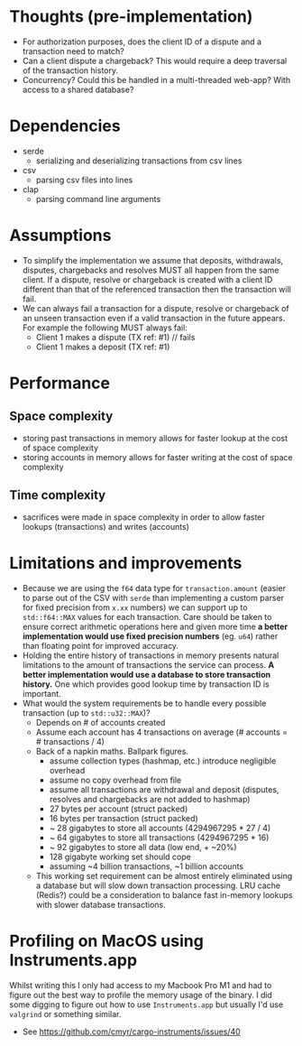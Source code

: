 # Thoughts (pre-implementation)

- For authorization purposes, does the client ID of a dispute and a transaction need to match?
- Can a client dispute a chargeback? This would require a deep traversal of the transaction history.
- Concurrency? Could this be handled in a multi-threaded web-app? With access to a shared database?

# Dependencies

- serde
  - serializing and deserializing transactions from csv lines
- csv
  - parsing csv files into lines
- clap
  - parsing command line arguments

# Assumptions

- To simplify the implementation we assume that deposits, withdrawals, disputes, chargebacks and resolves MUST all happen from the same client. If a dispute, resolve or chargeback is created with a client ID different than that of the referenced transaction then the transaction will fail.
- We can always fail a transaction for a dispute, resolve or chargeback of an unseen transaction even if a valid transaction in the future appears. For example the following MUST always fail:
  - Client 1 makes a dispute (TX ref: #1) // fails
  - Client 1 makes a deposit (TX ref: #1)

# Performance

## Space complexity

- storing past transactions in memory allows for faster lookup at the cost of space complexity
- storing accounts in memory allows for faster writing at the cost of space complexity

## Time complexity

- sacrifices were made in space complexity in order to allow faster lookups (transactions) and writes (accounts)

# Limitations and improvements
- Because we are using the `f64` data type for `transaction.amount` (easier to parse out of the CSV with `serde` than implementing a custom parser for fixed precision from `x.xx` numbers) we can support up to `std::f64::MAX` values for each transaction. Care should be taken to ensure correct arithmetic operations here and given more time **a better implementation would use fixed precision numbers** (eg. `u64`) rather than floating point for improved accuracy.
- Holding the entire history of transactions in memory presents natural limitations to the amount of transactions the service can process. **A better implementation would use a database to store transaction history.** One which provides good lookup time by transaction ID is important.
- What would the system requirements be to handle every possible transaction (up to `std::u32::MAX`)?
  - Depends on # of accounts created
  - Assume each account has 4 transactions on average (# accounts = # transactions / 4)
  - Back of a napkin maths. Ballpark figures.
    - assume collection types (hashmap, etc.) introduce negligible overhead
    - assume no copy overhead from file
    - assume all transactions are withdrawal and deposit (disputes, resolves and chargebacks are not added to hashmap)
    - 27 bytes per account (struct packed)
    - 16 bytes per transaction (struct packed)
    - ~ 28 gigabytes to store all accounts (4294967295 * 27 / 4)
    - ~ 64 gigabytes to store all transactions (4294967295 * 16)
    - ~ 92 gigabytes to store all data (low end, + ~20%)
    - 128 gigabyte working set should cope
    - assuming ~4 billion transactions, ~1 billion accounts
  - This working set requirement can be almost entirely eliminated using a database but will slow down transaction processing. LRU cache (Redis?) could be a consideration to balance fast in-memory lookups with slower database transactions.


# Profiling on MacOS using Instruments.app

Whilst writing this I only had access to my Macbook Pro M1 and had to figure out the best way to profile the memory usage of the binary. I did some digging to figure out how to use `Instruments.app` but usually I'd use `valgrind` or something similar.

- See https://github.com/cmyr/cargo-instruments/issues/40
